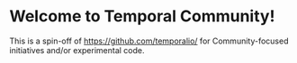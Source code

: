 # Welcome to Temporal Community!
This is a spin-off of https://github.com/temporalio/ for Community-focused initiatives and/or experimental code.
